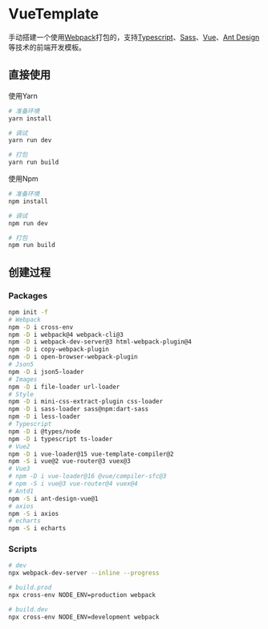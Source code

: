 # VueTemplate

手动搭建一个使用[Webpack](https://v4.webpack.js.org/concepts/)打包的，支持[Typescript](https://www.tslang.cn/docs/home.html)、[Sass](https://www.sass.hk/)、[Vue](https://cn.vuejs.org/)、[Ant Design](https://www.antdv.com/docs/vue/introduce-cn/)等技术的前端开发模板。

## 直接使用

使用Yarn

```bash
# 准备环境
yarn install

# 调试
yarn run dev

# 打包
yarn run build
```

使用Npm

```bash
# 准备环境
npm install

# 调试
npm run dev

# 打包
npm run build
```

## 创建过程

### Packages

```bash
npm init -f
# Webpack
npm -D i cross-env
npm -D i webpack@4 webpack-cli@3
npm -D i webpack-dev-server@3 html-webpack-plugin@4
npm -D i copy-webpack-plugin
npm -D i open-browser-webpack-plugin
# Json5
npm -D i json5-loader
# Images
npm -D i file-loader url-loader
# Style
npm -D i mini-css-extract-plugin css-loader
npm -D i sass-loader sass@npm:dart-sass
npm -D i less-loader
# Typescript
npm -D i @types/node
npm -D i typescript ts-loader
# Vue2
npm -D i vue-loader@15 vue-template-compiler@2
npm -S i vue@2 vue-router@3 vuex@3
# Vue3
# npm -D i vue-loader@16 @vue/compiler-sfc@3
# npm -S i vue@3 vue-router@4 vuex@4
# Antd1
npm -S i ant-design-vue@1
# axios
npm -S i axios
# echarts
npm -S i echarts
```

### Scripts

```bash
# dev
npx webpack-dev-server --inline --progress

# build.prod
npx cross-env NODE_ENV=production webpack

# build.dev
npx cross-env NODE_ENV=development webpack
```
